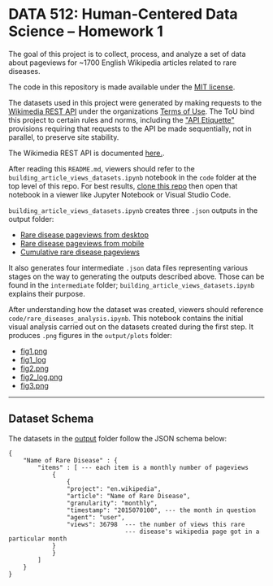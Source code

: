 # DATA 512: Human-Centered Data Science – Homework 1

The goal of this project is to collect, process, and analyze a set of data about pageviews for ~1700 English Wikipedia articles related to rare diseases.

The code in this repository is made available under the [MIT license](https://opensource.org/license/mit). 

The datasets used in this project were generated by making requests to the [Wikimedia REST API](https://doc.wikimedia.org/generated-data-platform/aqs/analytics-api/reference/page-views.html) under the organizations [Terms of Use](https://foundation.wikimedia.org/wiki/Policy:Terms_of_Use). The ToU bind this project to certain rules and norms, including the ["API Etiquette"](https://www.mediawiki.org/wiki/API:Etiquette) provisions requiring that requests to the API be made sequentially, not in parallel, to preserve site stability.

The Wikimedia REST API is documented [here.](https://doc.wikimedia.org/generated-data-platform/aqs/analytics-api/reference/page-views.html).

After reading this `README.md`, viewers should refer to the `building_article_views_datasets.ipynb` notebook in the `code` folder at the top level of this repo. For best results, [clone this repo](https://docs.github.com/en/repositories/creating-and-managing-repositories/cloning-a-repository) then open that notebook in a viewer like Jupyter Notebook or Visual Studio Code.

`building_article_views_datasets.ipynb` creates three `.json` outputs in the output folder:
- [Rare disease pageviews from desktop](output/rare-disease_monthly_desktop_201507-202409.json)
- [Rare disease pageviews from mobile](output/rare-disease_monthly_mobile_201507-202409.json)
- [Cumulative rare disease pageviews](output/rare-disease_monthly_cumulative_201507-202409.json)

It also generates four intermediate `.json` data files representing various stages on the way to generating the outputs described above. Those can be found in the `intermediate` folder; `building_article_views_datasets.ipynb` explains their purpose.

After understanding how the dataset was created, viewers should reference `code/rare_diseases_analysis.ipynb`. This notebook contains the initial visual analysis carried out on the datasets created during the first step. It produces `.png` figures in the `output/plots` folder:
- [fig1.png](output/plots/fig1.png)
- [fig1_log](output/plots/fig1_log.png)
- [fig2.png](output/plots/fig2.png)
- [fig2_log.png](output/plots/fig2_log.png)
- [fig3.png](output/plots/fig3.png)

---

## Dataset Schema

The datasets in the [output](output) folder follow the JSON schema below:

```
{
    "Name of Rare Disease" : {
        "items" : [ --- each item is a monthly number of pageviews
            {
                {
                "project": "en.wikipedia",
                "article": "Name of Rare Disease",
                "granularity": "monthly",
                "timestamp": "2015070100", --- the month in question
                "agent": "user",
                "views": 36798  --- the number of views this rare 
                                --- disease's wikipedia page got in a particular month
            }
            }
        ]
    }
}
```